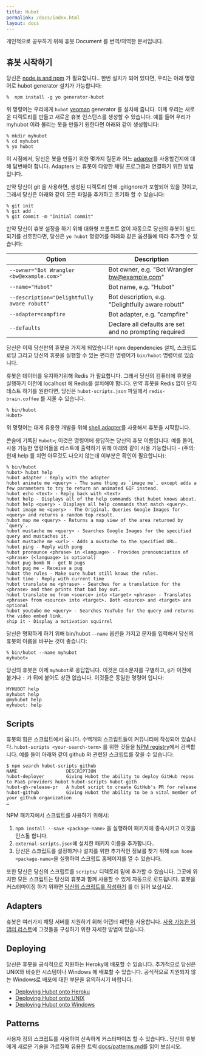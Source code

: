 ```yaml
---
title: Hubot
permalink: /docs/index.html
layout: docs
---
```


개인적으로 공부하기 위해 휴봇 Document 를 번역/의역한 문서입니다.

## 휴봇 시작하기

당신은 [node.js and npm](https://docs.npmjs.com/getting-started/installing-node) 가 필요합니다.. 한번 설치가 되어 있다면, 우리는 아래 명령어로 hubot generator 설치가 가능합니다:

    %  npm install -g yo generator-hubot

위 명령어는 우리에게 `hubot` [yeoman](http://yeoman.io/) generator 를 설치해 줍니다. 
이제 우리는 새로운 디렉토리를 만들고 새로운 휴봇 인스턴스를 생성할 수 있습니다.
예를 들어 우리가 myhubot 이라 불리는 봇을 만들기 원한다면 아래와 같이 생성합니다:


    % mkdir myhubot
    % cd myhubot
    % yo hubot

이 시점에서, 당신은 봇을 만들기 위한 몇가지 질문과 어느 [adapter](/docs/adapters.md)를 사용할건지에 대해 답변해야 합니다. Adapters 는 휴봇이 다양한 채팅 프로그램과 연결하기 위한 방법입니다.

만약 당신이 git 을 사용하면, 생성된 디렉토리 안에 .gitignore가 포함되어 있을 것이고, 그래서 당신은 아래와 같이 모든 파일을 추가하고 초기화 할 수 있습니다:

    % git init
    % git add .
    % git commit -m "Initial commit"

만약 당신이 휴봇 설정을 하기 위해 대화형 프롬프트 없이 자동으로 당신의 휴봇이 빌드되기를 선호한다면, 당신은 `yo hubot` 명령어를 아래와 같은 옵션들에 따라 추가할 수 있습니다:

| Option                                      | Description
| ------------------------------------------- | -----------------------------------------------------
| `--owner="Bot Wrangler <bw@example.com>"`   | Bot owner, e.g. "Bot Wrangler <bw@example.com>"
| `--name="Hubot"`                            | Bot name, e.g. "Hubot"
| `--description="Delightfully aware robutt"` | Bot description, e.g. "Delightfully aware robutt"
| `--adapter=campfire`                        | Bot adapter, e.g. "campfire"
| `--defaults`                                | Declare all defaults are set and no prompting required

당신은 이제 당신만의 휴봇을 가지게 되었습니다! npm dependencies 설치, 스크립트 로딩 그리고 당신의 휴봇을 실행할 수 있는 편리한 명령어가 `bin/hubot` 명령어로 있습니다.

휴봇은 데이터를 유지하기위해 Redis 가 필요합니다. 그래서 당신의 컴퓨터에 휴봇을 실행하기 이전에 localhost 에 Redis를 설치해야 합니다. 만약 휴봇을 Redis 없이 단지 테스트 하기를 원한다면, 당신은 `hubot-scripts.json` 파일에서 `redis-brain.coffee` 를 지울 수 있습니다.

    % bin/hubot
    Hubot>

위 명령어는 대게 유용한 개발을 위해 [shell adapter](/docs/adapters/shell.md)를 사용해서 휴봇을 시작합니다. 

콘솔에 기록된 `Hubot>`; 이것은 명령어에 응답하는 당신의 휴봇 이름입니다.
예를 들어, 사용 가능한 명령어들을 리스트에 출력하기 위해 아래와 같이 사용 가능합니다 - (주의:현재 help 를 치면 아무것도 나오지 않는데 이부분은 확인이 필요합니다):

    % bin/hubot
    hubot> hubot help
    hubot adapter - Reply with the adapter
    hubot animate me <query> - The same thing as `image me`, except adds a few parameters to try to return an animated GIF instead.
    hubot echo <text> - Reply back with <text>
    hubot help - Displays all of the help commands that hubot knows about.
    hubot help <query> - Displays all help commands that match <query>.
    hubot image me <query> - The Original. Queries Google Images for <query> and returns a random top result.
    hubot map me <query> - Returns a map view of the area returned by `query`.
    hubot mustache me <query> - Searches Google Images for the specified query and mustaches it.
    hubot mustache me <url> - Adds a mustache to the specified URL.
    hubot ping - Reply with pong
    hubot pronounce <phrase> in <language> - Provides pronounciation of <phrase> (<language> is optional)
    hubot pug bomb N - get N pugs
    hubot pug me - Receive a pug
    hubot the rules - Make sure hubot still knows the rules.
    hubot time - Reply with current time
    hubot translate me <phrase> - Searches for a translation for the <phrase> and then prints that bad boy out.
    hubot translate me from <source> into <target> <phrase> - Translates <phrase> from <source> into <target>. Both <source> and <target> are optional
    hubot youtube me <query> - Searches YouTube for the query and returns the video embed link.
    ship it - Display a motivation squirrel

당신은 명확하게 하기 위해 bin/hubot `--name` 옵션을 가지고 문자를 입력해서 당신의 휴봇의 이름을 바꾸는 것이 좋습니다:

    % bin/hubot --name myhubot
    myhubot>

당신의 휴봇은 이제 `myhubot`로 응답합니다. 이것은 대소문자를 구별하고, `@`가 이전에 붙거나   `:` 가 뒤에 붙어도 상관 없습니다. 이것들은 동일한 명령어 입니다:

    MYHUBOT help
    myhubot help
    @myhubot help
    myhubot: help

## Scripts

휴봇의 힘은 스크립트에서 옵니다. 수백개의 스크립트들이 커뮤니티에 작성되어 있습니다. 
`hubot-scripts <your-search-term>` 를 위한 것들을 [NPM registry](https://www.npmjs.com/browse/keyword/hubot-scripts)에서 검색합니다. 예를 들어 아래와 같이 github 와 관련된 스크립트를 찾을 수 있습니다:

```
$ npm search hubot-scripts github
NAME                  DESCRIPTION
hubot-deployer        Giving Hubot the ability to deploy GitHub repos to PaaS providers hubot hubot-scripts hubot-gith
hubot-gh-release-pr   A hubot script to create GitHub's PR for release
hubot-github          Giving Hubot the ability to be a vital member of your github organization
…
```

NPM 패키지에서 스크립트를 사용하기 위해서:

1. `npm install --save <package-name>` 을 실행하여 패키지에 종속시키고 이것을 인스톨 합니다.
2. `external-scripts.json`에 설치한 패키지 이름을 추가합니다..
3. 당신은 스크립트를 설정하거나 설치를 위한 추가적인 정보를 찾기 위해  `npm home <package-name>`을 실행하여 스크립트 홈페이지를 열 수 있습니다.

또한 당신은 당신의 스크립트를 `scripts/` 디렉토리 밑에 추가할 수 있습니다. 그곳에 위치한 모든 스크립트는 당신의 휴봇과 함께 사용할 수 있게 자동으로 로드됩니다. 휴봇을 커스터마이징 하기 위하면 [당신의 스크립트를 작성하기](/docs/scripting.md) 를 더 읽어 보십시오.

## Adapters

휴봇은 여러가지 채팅 서버를 지원하기 위해 어댑터 패턴을 사용합니다. [사용 가능한 어댑터 리스트](/docs/adapters.md)에 그것들을 구성하기 위한 자세한 방법이 있습니다.

## Deploying

당신은 휴봇을 공식적으로 지원하는 Heroky에 배포할 수 있습니다.
추가적으로 당신은 UNIX와 비슷한 시스템이나 Windows 에 배포할 수 있습니다.
공식적으로 지원되지 않는 Windows로 배포에 대한 부분을 유의하시기 바랍니다.

* [Deploying Hubot onto Heroku](/docs/deploying/heroku.md)
* [Deploying Hubot onto UNIX](/docs/deploying/unix.md)
* [Deploying Hubot onto Windows](/docs/deploying/windows.md)

## Patterns

사용자 정의 스크립트를 사용하여 신속하게 커스터마이즈 할 수 있습니다.. 당신의 휴봇에게 새로운 기술을 가르칠때 유용한 트릭 [docs/patterns.md](/docs/patterns.md)를 읽어 보십시오.
